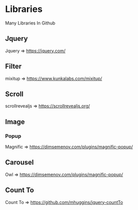 # Libraries
Many Libraries In Github

## Jquery
Jquery => https://jquery.com/

## Filter 
mixitup => https://www.kunkalabs.com/mixitup/

## Scroll 
scrollrevealjs => https://scrollrevealjs.org/

## Image 
### Popup 
Magnific => https://dimsemenov.com/plugins/magnific-popup/

## Carousel 
Owl => https://dimsemenov.com/plugins/magnific-popup/

## Count To 
Count To => https://github.com/mhuggins/jquery-countTo
